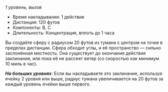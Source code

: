 *1 уровень, вызов*

- Время накладывания: 1 действие
- Дистанция: 120 футов
- Компоненты: В, С
- Длительность: Концентрация, вплоть до 1 часа

Вы создаёте сферу с радиусом 20 футов из тумана с центром на точке в пределах дистанции. Сфера обходит углы, и её пространство — сильно заслонённая местность. Она существует до окончания действия заклинания, или пока её не рассеет ветер (со скоростью как минимум 10 миль в час).

***На больших уровнях***: Если вы накладываете это заклинание, используя ячейку 2 уровня или выше, радиус тумана увеличивается на 20 футов за каждый уровень ячейки выше первого.
